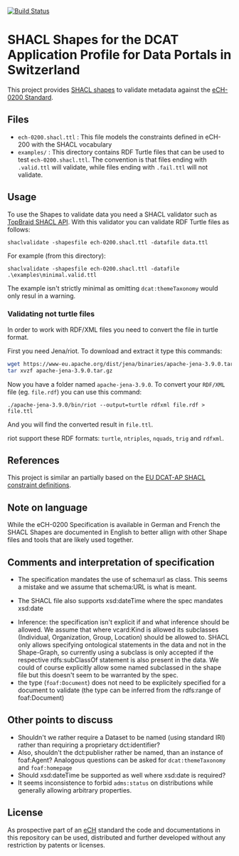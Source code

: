 [![Build Status](https://travis-ci.org/factsmission/dcat-ap-ch-shacl.svg?branch=master)](https://travis-ci.org/factsmission/dcat-ap-ch-shacl)

# SHACL Shapes for the DCAT Application Profile for Data Portals in Switzerland

This project provides [SHACL shapes](https://www.w3.org/TR/shacl/) to validate metadata against the [eCH-0200 Standard](https://www.ech.ch/vechweb/page?p=dossier&documentNumber=eCH-0200&documentVersion=1.0).

## Files

 * `ech-0200.shacl.ttl` : This file models the constraints defined in eCH-200 with the SHACL vocabulary
 * `examples/` : This directory contains RDF Turtle files that can be used to test `ech-0200.shacl.ttl`. The convention is that files ending with `.valid.ttl` will validate, while files ending with `.fail.ttl` will not validate.

## Usage

To use the Shapes to validate data you need a SHACL validator such as [TopBraid SHACL API](https://github.com/TopQuadrant/shacl). With this validator you can validate RDF Turtle files as follows:

    shaclvalidate -shapesfile ech-0200.shacl.ttl -datafile data.ttl

For example (from this directory):

    shaclvalidate -shapesfile ech-0200.shacl.ttl -datafile .\examples\minimal.valid.ttl

The example isn't strictly minimal as omitting `dcat:themeTaxonomy` would only resul in a warning.

### Validating not turtle files

In order to work with RDF/XML files you need to convert the file in turtle format.

First you need Jena/riot. To download and extract it type this commands:

```BASH
wget https://www-eu.apache.org/dist/jena/binaries/apache-jena-3.9.0.tar.gz
tar xvzf apache-jena-3.9.0.tar.gz
```

Now you have a folder named `apache-jena-3.9.0`. To convert your `RDF/XML` file (eg. `file.rdf`) you can use this command:

```
./apache-jena-3.9.0/bin/riot --output=turtle rdfxml file.rdf > file.ttl
```

And you will find the converted result in `file.ttl`.

riot support these RDF formats: `turtle`, `ntriples`, `nquads`, `trig` and `rdfxml`.


## References

This project is similar an partially based on the [EU DCAT-AP SHACL constraint definitions](https://github.com/SEMICeu/dcat-ap_shacl).

## Note on language

While the eCH-0200 Specification is available in German and French the SHACL Shapes are documented in English to better allign with other Shape files and tools that are likely used together.

## Comments and interpretation of specification

 * The specification mandates the use of schema:url as class. This seems a mistake and we assume that schema:URL is what is meant.
 - The SHACL file also supports xsd:dateTime where the spec mandates xsd:date
 * Inference: the specification isn't explicit if and what inference should be allowed. We assume that where vcard:Kind is allowed its subclasses (Individual, Organization, Group, Location) should be allowed to. SHACL only allows specifying ontological statements in the data and not in the Shape-Graph, so currently using a subclass is only accepted if the respective rdfs:subClassOf statement is also present in the data. We could of course explicitly allow some named subclassed in the shape file but this doesn't seem to be warranted by the spec.
 * the type (`foaf:Document`) does not need to be explicitely specified for a document to validate (the type can be inferred from the rdfs:range of foaf:Document)

 ## Other points to discuss
 * Shouldn't we rather require a Dataset to be named (using standard IRI) rather than requiring a proprietary dct:identifier?
 * Also, shouldn't the dct:publisher rather be named, than an instance of foaf:Agent? Analogous questions can be asked for `dcat:themeTaxonomy` and `foaf:homepage`
 * Should xsd:dateTime be supported as well where xsd:date is required?
 * It seems inconsistence to forbid `adms:status` on distributions while generally allowing arbitrary properties.

## License

As prospective part of an [eCH](https://www.ech.ch/) standard the code and documentations in this repository can be used, distributed and further developed without any restriction by patents or licenses.
